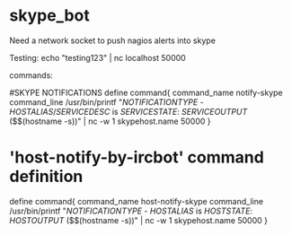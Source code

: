 skype_bot
=========

Need a network socket to push nagios alerts into skype

Testing: echo "testing123" | nc localhost 50000



commands:

#SKYPE NOTIFICATIONS
define command{
    command_name    notify-skype
    command_line    /usr/bin/printf "$NOTIFICATIONTYPE$ - $HOSTALIAS$/$SERVICEDESC$ is $SERVICESTATE$: $SERVICEOUTPUT$ ($$(hostname -s))" | nc -w 1 skypehost.name 50000
    }

# 'host-notify-by-ircbot' command definition
define command{
    command_name    host-notify-skype
    command_line    /usr/bin/printf "$NOTIFICATIONTYPE$ - $HOSTALIAS$ is $HOSTSTATE$: $HOSTOUTPUT$ ($$(hostname -s))" | nc -w 1 skypehost.name 50000
    }
